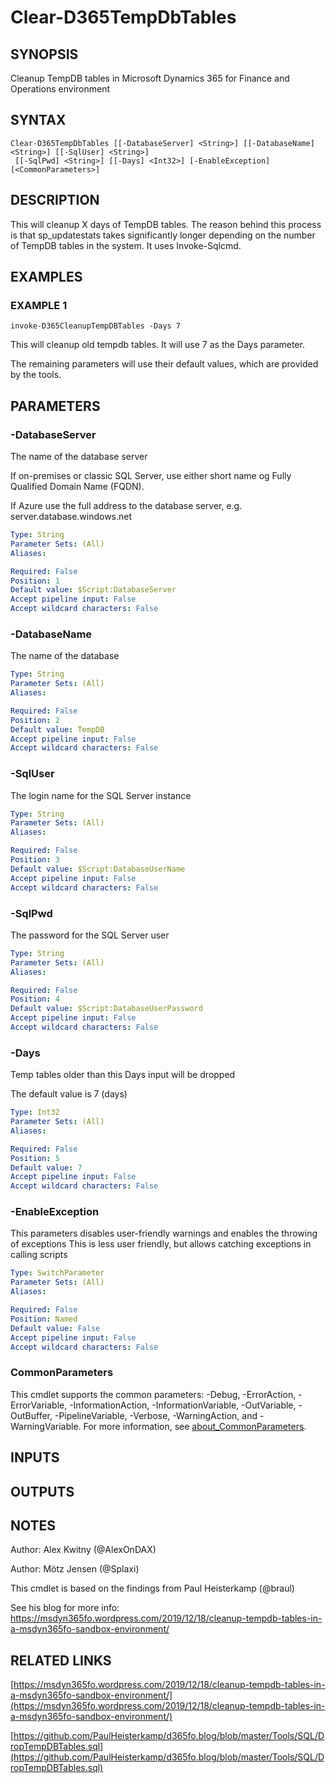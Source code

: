 ﻿---
external help file: d365fo.tools-help.xml
Module Name: d365fo.tools
online version: https://msdyn365fo.wordpress.com/2019/12/18/cleanup-tempdb-tables-in-a-msdyn365fo-sandbox-environment/
schema: 2.0.0
---

# Clear-D365TempDbTables

## SYNOPSIS
Cleanup TempDB tables in Microsoft Dynamics 365 for Finance and Operations environment

## SYNTAX

```
Clear-D365TempDbTables [[-DatabaseServer] <String>] [[-DatabaseName] <String>] [[-SqlUser] <String>]
 [[-SqlPwd] <String>] [[-Days] <Int32>] [-EnableException] [<CommonParameters>]
```

## DESCRIPTION
This will cleanup X days of TempDB tables.
The reason behind this process is that sp_updatestats takes significantly longer depending on the number of TempDB tables in the system.
It uses Invoke-Sqlcmd.

## EXAMPLES

### EXAMPLE 1
```
invoke-D365CleanupTempDBTables -Days 7
```

This will cleanup old tempdb tables.
It will use 7 as the Days parameter.

The remaining parameters will use their default values, which are provided by the tools.

## PARAMETERS

### -DatabaseServer
The name of the database server

If on-premises or classic SQL Server, use either short name og Fully Qualified Domain Name (FQDN).

If Azure use the full address to the database server, e.g.
server.database.windows.net

```yaml
Type: String
Parameter Sets: (All)
Aliases:

Required: False
Position: 1
Default value: $Script:DatabaseServer
Accept pipeline input: False
Accept wildcard characters: False
```

### -DatabaseName
The name of the database

```yaml
Type: String
Parameter Sets: (All)
Aliases:

Required: False
Position: 2
Default value: TempDB
Accept pipeline input: False
Accept wildcard characters: False
```

### -SqlUser
The login name for the SQL Server instance

```yaml
Type: String
Parameter Sets: (All)
Aliases:

Required: False
Position: 3
Default value: $Script:DatabaseUserName
Accept pipeline input: False
Accept wildcard characters: False
```

### -SqlPwd
The password for the SQL Server user

```yaml
Type: String
Parameter Sets: (All)
Aliases:

Required: False
Position: 4
Default value: $Script:DatabaseUserPassword
Accept pipeline input: False
Accept wildcard characters: False
```

### -Days
Temp tables older than this Days input will be dropped

The default value is 7 (days)

```yaml
Type: Int32
Parameter Sets: (All)
Aliases:

Required: False
Position: 5
Default value: 7
Accept pipeline input: False
Accept wildcard characters: False
```

### -EnableException
This parameters disables user-friendly warnings and enables the throwing of exceptions
This is less user friendly, but allows catching exceptions in calling scripts

```yaml
Type: SwitchParameter
Parameter Sets: (All)
Aliases:

Required: False
Position: Named
Default value: False
Accept pipeline input: False
Accept wildcard characters: False
```

### CommonParameters
This cmdlet supports the common parameters: -Debug, -ErrorAction, -ErrorVariable, -InformationAction, -InformationVariable, -OutVariable, -OutBuffer, -PipelineVariable, -Verbose, -WarningAction, and -WarningVariable. For more information, see [about_CommonParameters](http://go.microsoft.com/fwlink/?LinkID=113216).

## INPUTS

## OUTPUTS

## NOTES
Author: Alex Kwitny (@AlexOnDAX)

Author: Mötz Jensen (@Splaxi)

This cmdlet is based on the findings from Paul Heisterkamp (@braul)

See his blog for more info:
https://msdyn365fo.wordpress.com/2019/12/18/cleanup-tempdb-tables-in-a-msdyn365fo-sandbox-environment/

## RELATED LINKS

[https://msdyn365fo.wordpress.com/2019/12/18/cleanup-tempdb-tables-in-a-msdyn365fo-sandbox-environment/](https://msdyn365fo.wordpress.com/2019/12/18/cleanup-tempdb-tables-in-a-msdyn365fo-sandbox-environment/)

[https://github.com/PaulHeisterkamp/d365fo.blog/blob/master/Tools/SQL/DropTempDBTables.sql](https://github.com/PaulHeisterkamp/d365fo.blog/blob/master/Tools/SQL/DropTempDBTables.sql)

